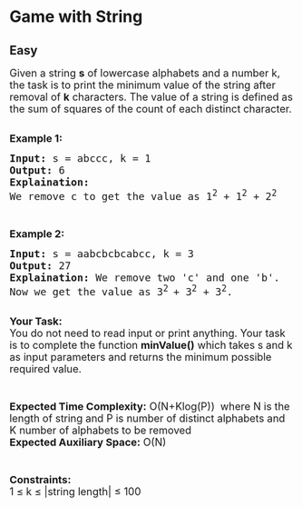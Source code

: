 # Game with String
## Easy
<div class="problems_problem_content__Xm_eO"><p><span style="font-size:18px">Given a string <strong>s</strong> of lowercase alphabets and a number k, the task is to print the minimum value of the string after removal of <strong>k</strong> characters. The value of a string is defined as the sum of squares of the count of each distinct character.</span><br>
&nbsp;</p>

<p><strong><span style="font-size:18px">Example 1:</span></strong></p>

<pre><span style="font-size:18px"><strong>Input:</strong> s = abccc, k = 1
<strong>Output:</strong> 6
<strong>Explaination:
</strong>We remove c to get the value as 1<sup>2</sup></span><span style="font-size:18px"> + 1<sup>2</sup></span><span style="font-size:18px"> + 2<sup>2</sup></span>
</pre>

<p>&nbsp;</p>

<p><strong><span style="font-size:18px">Example 2:</span></strong></p>

<pre><span style="font-size:18px"><strong>Input: </strong>s = aabcbcbcabcc, k = 3
<strong>Output:</strong> 27
<strong>Explaination:</strong> We remove two 'c' and one 'b'. 
Now we get the value as 3<sup>2 </sup>+ 3<sup>2</sup> + 3<sup>2</sup>.</span></pre>

<p><br>
<span style="font-size:18px"><strong>Your Task:</strong><br>
You do not need to read input or print anything. Your task is to complete the function <strong>minValue()</strong> which takes s and k as input parameters and returns the minimum possible required value.</span></p>

<p>&nbsp;</p>

<p><span style="font-size:18px"><strong>Expected Time Complexity:</strong> O(N+Klog(P))&nbsp; where N is the length of string and P&nbsp;is number of distinct alphabets and K&nbsp;number of alphabets to be removed&nbsp;<br>
<strong>Expected Auxiliary Space:</strong> O(N)</span></p>

<p>&nbsp;</p>

<p><span style="font-size:18px"><strong>Constraints:</strong><br>
1 ≤ k ≤ |string length| ≤ 100</span></p>
</div>